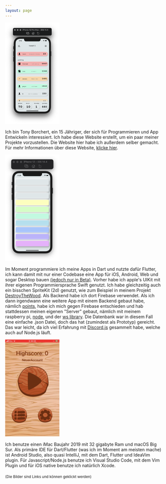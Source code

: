 ```yaml
---
layout: page
---
```


<img width="175" alt="homepage" src="/assets/points/png/homepage.png">

Ich bin Tony Borchert, ein 15 Jähriger, der sich für Programmieren und App Entwickeln interessiert. Ich habe diese Website erstellt, um ein paar meiner Projekte vorzustellen. Die Website hier habe ich außerdem selber gemacht. Für mehr Informationen über diese Website, [klicke hier](https://tonyborchert.xyz/website/). 

<img width="175" alt="homepage" src="/assets/soundmeter/png/sound.png"> 

Im Moment programmiere ich meine Apps in Dart und nutzte dafür Flutter, ich kann damit mit nur einer Codebase eine App für iOS, Android, Web und sogar Desktop bauen [(jedoch nur in Beta)](https://flutter.dev/desktop#beta-snapshot-in-stable-channel/). Vorher habe ich apple's UIKit mit ihrer eigenen Programmiersprache Swift genutzt. Ich habe gleichzeitig auch ein bisschen SpriteKit (2d) genutzt, wie zum Beispiel in meinem Projekt [DestroyTheWood](https://tonyborchert.xyz/destroythewood/). Als Backend habe ich dort Firebase verwendet. Als ich dann irgendwann eine weitere App mit einem Backend gebaut habe, nämlich [points](https://tonyborchert.xyz/points/), habe ich mich gegen Firebase entschieden und hab stattdessen meinen eigenen "Server" gebaut, nämlich mit meinem raspberry pi, [node](https://nodejs.org/de/), und der [ws library](https://www.npmjs.com/package/ws/). Die Datenbank war in diesem Fall eine einfache .json Datei, doch das hat (zumindest als Prototyp) gereicht. Das war leicht, da ich viel Erfahrung mit [Discord.js](https://discord.js.org/) gesammelt habe, welche auch auf Node.js läuft.

<a href="http://tonyborchert/destroythewood/"><img width="175" alt="homepage" src="/assets/destroythewood/gif/spielen.gif"></a>

Ich benutze einen iMac Baujahr 2019 mit 32 gigabyte Ram und macOS Big Sur. Als primäre IDE für Dart/Flutter (was ich im Moment am meisten mache) ist Android Studio, also quasi IntelliJ, mit dem Dart, Flutter und IdeaVim plugin. Für Javascript/Node.js benutze ich Visual Studio Code, mit dem Vim Plugin und für iOS native benutze ich natürlich Xcode.


<sub>(Die Bilder sind Links und können geklickt werden)</sub>
